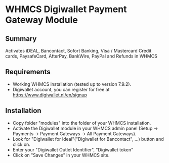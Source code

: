 # WHMCS Digiwallet Payment Gateway Module #

## Summary ##
Activates iDEAL, Bancontact, Sofort Banking, Visa / Mastercard Credit cards, PaysafeCard, AfterPay, BankWire, PayPal and Refunds in WHMCS
## Requirements ##
- Working WHMCS installation (tested up to version 7.9.2).
- Digiwallet account, you can register for free at https://www.digiwallet.nl/en/signup

## Installation ##
- Copy folder "modules" into the folder of your WHMCS installation.
- Activate the Digiwallet module in your WHMCS admin panel (Setup -> Payments -> Payment Gateways -> All Payment Gateways).
- Look for "Digiwallet for Ideal"("Digiwallet for Bancontact", ...) button and click on.
- Enter your "Digiwallet Outlet Identifier", "Digiwallet token"
- Click on "Save Changes" in your WHMCS site.
